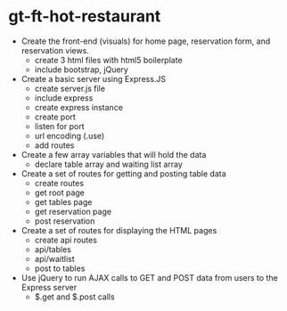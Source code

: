 # gt-ft-hot-restaurant

* Create the front-end (visuals) for home page, reservation form, and reservation views.
  * create 3 html files with html5 boilerplate
  * include bootstrap, jQuery
* Create a basic server using Express.JS
  * create server.js file
  * include express
  * create express instance
  * create port
  * listen for port
  * url encoding (.use)
  * add routes
* Create a few array variables that will hold the data
  * declare table array and waiting list array
* Create a set of routes for getting and posting table data
  * create routes
  * get root page
  * get tables page
  * get reservation page
  * post reservation
* Create a set of routes for displaying the HTML pages
  * create api routes
  * api/tables
  * api/waitlist
  * post to tables
* Use jQuery to run AJAX calls to GET and POST data from users to the Express server
  * $.get and $.post calls